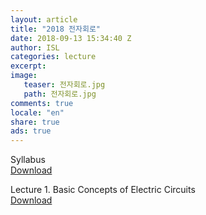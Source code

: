 ```yaml
---
layout: article
title: "2018 전자회로"
date: 2018-09-13 15:34:40 Z
author: ISL
categories: lecture
excerpt: 
image:
   teaser: 전자회로.jpg
   path: 전자회로.jpg
comments: true
locale: "en"
share: true
ads: true
--- 
```


Syllabus  
[Download](../../attachments/syllabus.pdf)

Lecture 1. Basic Concepts of Electric Circuits  
[Download](../../attachments/Lecture01.pdf)